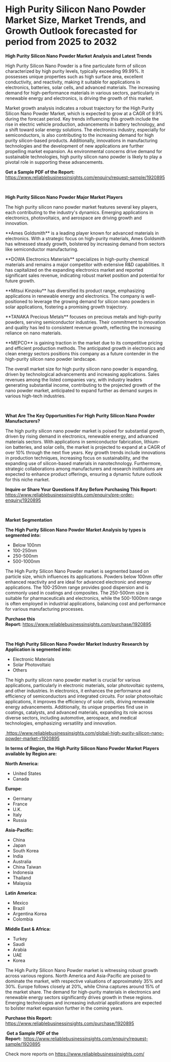 <p><h1>High Purity Silicon Nano Powder Market Size, Market Trends, and Growth Outlook forecasted for period from 2025 to 2032</h1></p><p><strong>High Purity Silicon Nano Powder Market Analysis and Latest Trends</strong></p>
<p><p>High Purity Silicon Nano Powder is a fine particulate form of silicon characterized by high purity levels, typically exceeding 99.99%. It possesses unique properties such as high surface area, excellent conductivity, and reactivity, making it suitable for applications in electronics, batteries, solar cells, and advanced materials. The increasing demand for high-performance materials in various sectors, particularly in renewable energy and electronics, is driving the growth of this market.</p><p>Market growth analysis indicates a robust trajectory for the High Purity Silicon Nano Powder Market, which is expected to grow at a CAGR of 9.9% during the forecast period. Key trends influencing this growth include the rise in electric vehicle production, advancements in battery technology, and a shift toward solar energy solutions. The electronics industry, especially for semiconductors, is also contributing to the increasing demand for high purity silicon-based products. Additionally, innovations in manufacturing technologies and the development of new applications are further propelling market expansion. As environmental concerns drive demand for sustainable technologies, high purity silicon nano powder is likely to play a pivotal role in supporting these advancements.</p></p>
<p><strong>Get a Sample PDF of the Report:&nbsp;</strong> <a href="https://www.reliablebusinessinsights.com/enquiry/request-sample/1920895?utm_campaign=2199&utm_medium=2&utm_source=Github&utm_content=ia&utm_term=04022025&utm_id=high-purity-silicon-nano-powder">https://www.reliablebusinessinsights.com/enquiry/request-sample/1920895</a></p>
<p>&nbsp;</p>
<p><strong>High Purity Silicon Nano Powder Major Market Players</strong></p>
<p><p>The high purity silicon nano powder market features several key players, each contributing to the industry's dynamics. Emerging applications in electronics, photovoltaics, and aerospace are driving growth and innovation.</p><p>**Ames Goldsmith** is a leading player known for advanced materials in electronics. With a strategic focus on high-purity materials, Ames Goldsmith has witnessed steady growth, bolstered by increasing demand from sectors like semiconductor manufacturing. </p><p>**DOWA Electronics Materials** specializes in high-purity chemical materials and remains a major competitor with extensive R&D capabilities. It has capitalized on the expanding electronics market and reported significant sales revenue, indicating robust market position and potential for future growth.</p><p>**Mitsui Kinzoku** has diversified its product range, emphasizing applications in renewable energy and electronics. The company is well-positioned to leverage the growing demand for silicon nano powders in solar applications, fostering a promising growth trajectory.</p><p>**TANAKA Precious Metals** focuses on precious metals and high-purity powders, serving semiconductor industries. Their commitment to innovation and quality has led to consistent revenue growth, reflecting the increasing reliance on nano materials.</p><p>**MEPCO** is gaining traction in the market due to its competitive pricing and efficient production methods. The anticipated growth in electronics and clean energy sectors positions this company as a future contender in the high-purity silicon nano powder landscape.</p><p>The overall market size for high purity silicon nano powder is expanding, driven by technological advancements and increasing applications. Sales revenues among the listed companies vary, with industry leaders generating substantial income, contributing to the projected growth of the nano powder market, anticipated to expand further as demand surges in various high-tech industries.</p></p>
<p>&nbsp;</p>
<p><strong>What Are The Key Opportunities For High Purity Silicon Nano Powder Manufacturers?</strong></p>
<p><p>The high purity silicon nano powder market is poised for substantial growth, driven by rising demand in electronics, renewable energy, and advanced materials sectors. With applications in semiconductor fabrication, lithium-ion batteries, and solar cells, the market is projected to expand at a CAGR of over 10% through the next five years. Key growth trends include innovations in production techniques, increasing focus on sustainability, and the expanding use of silicon-based materials in nanotechnology. Furthermore, strategic collaborations among manufacturers and research institutions are expected to enhance product offerings, ensuring a dynamic future outlook for this niche market.</p></p>
<p><strong>Inquire or Share Your Questions If Any Before Purchasing This Report:</strong> <a href="https://www.reliablebusinessinsights.com/enquiry/pre-order-enquiry/1920895?utm_campaign=2199&utm_medium=2&utm_source=Github&utm_content=ia&utm_term=04022025&utm_id=high-purity-silicon-nano-powder">https://www.reliablebusinessinsights.com/enquiry/pre-order-enquiry/1920895</a></p>
<p>&nbsp;</p>
<p><strong>Market Segmentation</strong></p>
<p><strong>The High Purity Silicon Nano Powder Market Analysis by types is segmented into:</strong></p>
<p><ul><li>Below 100nm</li><li>100-250nm</li><li>250-500nm</li><li>500-1000nm</li></ul></p>
<p><p>The High Purity Silicon Nano Powder market is segmented based on particle size, which influences its applications. Powders below 100nm offer enhanced reactivity and are ideal for advanced electronic and energy applications. The 100-250nm range provides good dispersion and is commonly used in coatings and composites. The 250-500nm size is suitable for pharmaceuticals and electronics, while the 500-1000nm range is often employed in industrial applications, balancing cost and performance for various manufacturing processes.</p></p>
<p><strong>Purchase this Report:&nbsp;</strong><a href="https://www.reliablebusinessinsights.com/purchase/1920895?utm_campaign=2199&utm_medium=2&utm_source=Github&utm_content=ia&utm_term=04022025&utm_id=high-purity-silicon-nano-powder">https://www.reliablebusinessinsights.com/purchase/1920895</a></p>
<p>&nbsp;</p>
<p><strong>The High Purity Silicon Nano Powder Market Industry Research by Application is segmented into:</strong></p>
<p><ul><li>Electronic Materials</li><li>Solar Photovoltaic</li><li>Others</li></ul></p>
<p><p>The high purity silicon nano powder market is crucial for various applications, particularly in electronic materials, solar photovoltaic systems, and other industries. In electronics, it enhances the performance and efficiency of semiconductors and integrated circuits. For solar photovoltaic applications, it improves the efficiency of solar cells, driving renewable energy advancements. Additionally, its unique properties find use in coatings, catalysts, and advanced materials, expanding its role across diverse sectors, including automotive, aerospace, and medical technologies, emphasizing versatility and innovation.</p></p>
<p><a href="https://www.reliablebusinessinsights.com/global-high-purity-silicon-nano-powder-market-r1920895?utm_campaign=2199&utm_medium=2&utm_source=Github&utm_content=ia&utm_term=04022025&utm_id=high-purity-silicon-nano-powder">&nbsp;https://www.reliablebusinessinsights.com/global-high-purity-silicon-nano-powder-market-r1920895</a></p>
<p><strong>In terms of Region, the High Purity Silicon Nano Powder Market Players available by Region are:</strong></p>
<p>
    <p> <strong> North America: </strong>
        <ul>
            <li>United States</li>
            <li>Canada</li>
        </ul>
        </p> 
    <p> <strong> Europe: </strong>
        <ul>
            <li>Germany</li>
            <li>France</li>
            <li>U.K.</li>
            <li>Italy</li>
            <li>Russia</li>
        </ul>
        </p> 
    <p> <strong> Asia-Pacific: </strong>
        <ul>
            <li>China</li>
            <li>Japan</li>
            <li>South Korea</li>
            <li>India</li>
            <li>Australia</li>
            <li>China Taiwan</li>
            <li>Indonesia</li>
            <li>Thailand</li>
            <li>Malaysia</li>
        </ul>
        </p> 
    <p> <strong> Latin America: </strong>
        <ul>
            <li>Mexico</li>
            <li>Brazil</li>
            <li>Argentina Korea</li>
            <li>Colombia</li>
        </ul>
        </p> 
    <p> <strong> Middle East & Africa: </strong>
        <ul>
            <li>Turkey</li>
            <li>Saudi</li>
            <li>Arabia</li>
            <li>UAE</li>
            <li>Korea</li>
        </ul>
    </p>
    </p>
<p><p>The High Purity Silicon Nano Powder market is witnessing robust growth across various regions. North America and Asia-Pacific are poised to dominate the market, with respective valuations of approximately 35% and 30%. Europe follows closely at 20%, while China captures around 15% of the market share. The demand for high-purity materials in electronics and renewable energy sectors significantly drives growth in these regions. Emerging technologies and increasing industrial applications are expected to bolster market expansion further in the coming years.</p></p>
<p><strong>Purchase this Report: </strong><a href="https://www.reliablebusinessinsights.com/purchase/1920895?utm_campaign=2199&utm_medium=2&utm_source=Github&utm_content=ia&utm_term=04022025&utm_id=high-purity-silicon-nano-powder">https://www.reliablebusinessinsights.com/purchase/1920895</a></p>
<p>&nbsp;<strong>Get a Sample PDF of the Report:&nbsp;&nbsp;</strong><a href="https://www.reliablebusinessinsights.com/enquiry/request-sample/1920895?utm_campaign=2199&utm_medium=2&utm_source=Github&utm_content=ia&utm_term=04022025&utm_id=high-purity-silicon-nano-powder">https://www.reliablebusinessinsights.com/enquiry/request-sample/1920895</a></p>
<p><strong></strong></p>
<p>Check more reports on <a href="https://www.reliablebusinessinsights.com/?utm_campaign=2199&utm_medium=2&utm_source=Github&utm_content=ia&utm_term=04022025&utm_id=high-purity-silicon-nano-powder">https://www.reliablebusinessinsights.com/</a></p>